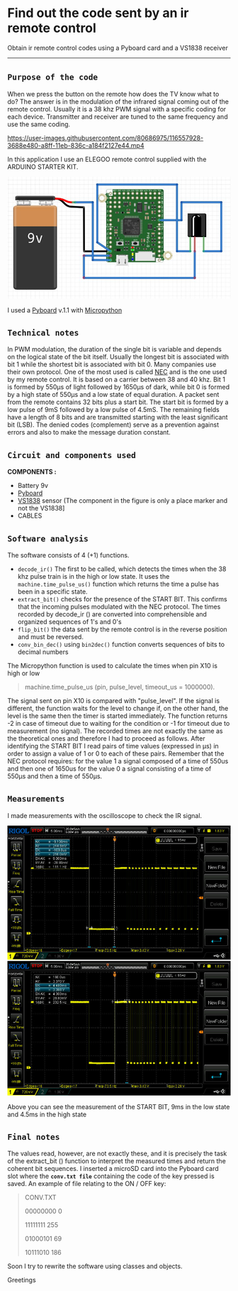 # Find out the code sent by an ir remote control
Obtain ir remote control codes using a Pyboard card and a VS1838 receiver
_________________________________________________________________________


## **`Purpose of the code`**

When we press the button on the remote how does the TV know what to do?
The answer is in the modulation of the infrared signal coming out of the remote control.
Usually it is a 38 khz PWM signal with a specific coding for each device.
Transmitter and receiver are tuned to the same frequency and use the same coding.

https://user-images.githubusercontent.com/80686975/116557928-3688e480-a8ff-11eb-836c-a184f2127e44.mp4

In this application I use an ELEGOO remote control supplied with the ARDUINO STARTER KIT.

![image](https://github.com/DannyOnkies/ObtainIRcodes/blob/main/pic/PyInfraRed.JPG)

I used a [Pyboard](https://store.micropython.org/product/PYBv1.1H)  v.1.1 with [Micropython](https://micropython.org/)



## **`Technical notes`**

In PWM modulation, the duration of the single bit is variable and depends on the logical state of the bit itself.
Usually the longest bit is associated with bit 1 while the shortest bit is associated with bit 0.
Many companies use their own protocol. One of the most used is called [NEC](https://www.circuitvalley.com/2013/09/nec-protocol-ir-infrared-remote-control.html) and is the one used by my remote control.
It is based on a carrier between 38 and 40 khz. 
Bit 1 is formed by 550μs of light followed by 1650μs of dark, while bit 0 is formed by a high state of 550μs and a low state of equal duration.
A packet sent from the remote contains 32 bits plus a start bit. The start bit is formed by a low pulse of 9mS followed by a low pulse of 4.5mS.
The remaining fields have a length of 8 bits and are transmitted starting with the least significant bit (LSB). 
The denied codes (complement) serve as a prevention against errors and also to make the message duration constant.



## **`Circuit and components used`**

**COMPONENTS :**
* Battery 9v
* [Pyboard](https://store.micropython.org/product/PYBv1.1H) 
* [VS1838](https://electronoobs.com/images/Arduino/tut_34/receiver_1.png) sensor (The component in the figure is only a place marker and not the VS1838]
* CABLES



## **`Software analysis`**

The software consists of 4 (+1) functions.

* `decode_ir()` The first to be called, which detects the times when the 38 khz pulse train is in the high or low state. It uses the `machine.time_pulse_us()` function which returns the time a pulse has been in a specific state.
* `extract_bit()` checks for the presence of the START BIT. This confirms that the incoming pulses modulated with the NEC protocol. The times recorded by decode_ir () are converted into comprehensible and organized sequences of 1's and 0's
* `flip_bit()` the data sent by the remote control is in the reverse position and must be reversed.
* `conv_bin_dec()` using `bin2dec()` function converts sequences of bits to decimal numbers

The Micropython function is used to calculate the times when pin X10 is high or low

> machine.time_pulse_us (pin, pulse_level, timeout_us = 1000000).

The signal sent on pin X10 is compared with "pulse_level". If the signal is different, the function waits for the level to change
if, on the other hand, the level is the same then the timer is started immediately.
The function returns -2 in case of timeout due to waiting for the condition or -1 for timeout due to measurement (no signal).
The recorded times are not exactly the same as the theoretical ones and therefore I had to proceed as follows.
After identifying the START BIT I read pairs of time values (expressed in μs) in order to assign a value of 1 or 0 to each of these pairs.
Remember that the NEC protocol requires:
for the value 1 a signal composed of a time of 550us and then one of 1650us
for the value 0 a signal consisting of a time of 550μs and then a time of 550μs.



## **`Measurements`**
I made measurements with the oscilloscope to check the IR signal. 

![image](https://github.com/DannyOnkies/ObtainIRcodes/blob/main/pic/NewFile1.jpg)
![image](https://github.com/DannyOnkies/ObtainIRcodes/blob/main/pic/NewFile2.jpg)

Above you can see the measurement of the START BIT, 9ms in the low state and 4.5ms in the high state



## **`Final notes`**

The values read, however, are not exactly these, and it is precisely the task of the extract_bit () function to interpret the measured times and return the coherent bit sequences.
I inserted a microSD card into the Pyboard card slot where the **`conv.txt file`** containing the code of the key pressed is saved.
An example of file relating to the ON / OFF key:

> CONV.TXT
> 
> 00000000 0
> 
> 11111111 255
> 
> 01000101 69
> 
> 10111010 186
> 


Soon I try to rewrite the software using classes and objects.

Greetings




